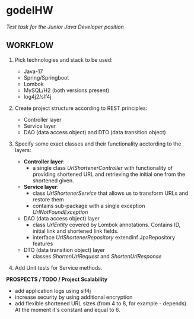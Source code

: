 # godelHW
*Test task for the Junior Java Developer position*


**WORKFLOW**
-
1) Pick technologies and stack to be used:
   - Java-17
   - Spring/Springboot
   - Lombok
   - MySQL/H2 (both versions present)
   - log4j2/slf4j

2) Create project structure according to REST principles:
   - Controller layer
   - Service layer
   - DAO (data access object) and DTO (data transition object)

3) Specify some exact classes and their functionality acctording to the layers:
   - **Controller layer**:
       - a single class *UrlShortenerController* with functionality of providing shortened URL and retrieving the initial one from the shortened given.
   - **Service layer**:
     - class *UrlShortenerService* that allows us to transform URLs and restore them
     - contains sub-package with a single exception *UrlNotFoundException*
   - DAO (data access object) layer
       - class *UrlEntity* covered by Lombok annotations. Contains ID, initial link and shortened link fields.
       - interface *UrlShortenerRepository* extendinf JpaRepository features
   - DTO (data transition object) layer
       - classes *ShortenUrlRequest* and *ShortenUrlResponse*
         
4) Add Unit tests for Service methods.

**PROSPECTS / TODO / Project Scalability**
- add application logs using slf4j
- increase security by using additional encryption
- add flexible shortened URL sizes (from 4 to 8, for example - depends). At the moment it's constant and equal to 6.
